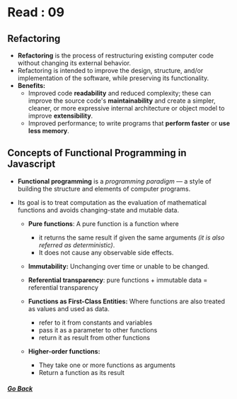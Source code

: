 # Read : 09

## Refactoring
- **Refactoring** is the process of restructuring existing computer code without changing its external behavior.  
- Refactoring is intended to improve the design, structure, and/or implementation of the software, while preserving its functionality.  
- **Benefits:**
    - Improved code **readability** and reduced complexity; these can improve the source code's **maintainability** and create a simpler, cleaner, or more expressive internal architecture or object model to improve **extensibility**. 
    - Improved performance; to write programs that **perform faster** or **use less memory**.

## Concepts of Functional Programming in Javascript

- **Functional programming** is a *programming paradigm* — a style of building the structure and elements of computer programs.
  
- Its goal is to treat computation as the evaluation of mathematical functions and avoids changing-state and mutable data.

  - **Pure functions**: A pure function is a function where   
    - it returns the same result if given the same arguments *(it is also referred as deterministic)*.
    - It does not cause any observable side effects.

  - **Immutability:** Unchanging over time or unable to be changed.
  
  - **Referential transparency**: pure functions + immutable data = referential transparency

  - **Functions as First-Class Entities:** Where functions are also treated as values and used as data.
    - refer to it from constants and variables
    - pass it as a parameter to other functions
    - return it as result from other functions

  - **Higher-order functions:**
    - They take one or more functions as arguments
    - Return a function as its result

##### [Go Back](code_301_reading_notes.md)